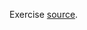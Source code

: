 Exercise [source](https://github.com/TheOdinProject/css-exercises/tree/main/intermediate-html-css/advanced-grid/01-responsive-holy-grail).
